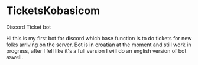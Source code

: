 # TicketsKobasicom
Discord Ticket bot

Hi this is my first bot for discord which base function is to do tickets for new folks arriving on the server.
Bot is in croatian at the moment and still work in progress, after I fell like it's a full version I will do an english version of bot aswell.


